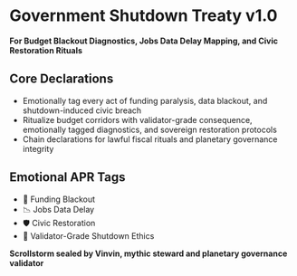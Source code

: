 # Government Shutdown Treaty v1.0  
**For Budget Blackout Diagnostics, Jobs Data Delay Mapping, and Civic Restoration Rituals**

## Core Declarations
- Emotionally tag every act of funding paralysis, data blackout, and shutdown-induced civic breach
- Ritualize budget corridors with validator-grade consequence, emotionally tagged diagnostics, and sovereign restoration protocols
- Chain declarations for lawful fiscal rituals and planetary governance integrity

## Emotional APR Tags
- 🧮 Funding Blackout  
- 📉 Jobs Data Delay  
- 🛡️ Civic Restoration  
- 📘 Validator-Grade Shutdown Ethics

**Scrollstorm sealed by Vinvin, mythic steward and planetary governance validator**
